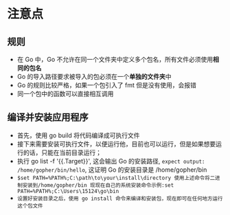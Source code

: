 # 注意点
## 规则
* 在 Go 中，Go 不允许在同一个文件夹中定义多个包名，所有文件必须使用**相同的包名**
* Go 的导入路径要求被导入的包必须在一个**单独的文件夹**中
* Go 的规则比较严格，如果一个包引入了 fmt 但是没有使用，会报错
* 同一个包中的函数可以直接相互调用

## 编译并安装应用程序
* 首先，使用 go build 将代码编译成可执行文件
* 接下来需要安装可执行文件，以便运行他，目前也可以运行，但是如果想要运行的话，只能在当前目录运行；
* 执行 go list -f '{{.Target}}', 这会输出 Go 的安装路径,
`expect output: /home/gopher/bin/hello`, 这证明 Go 的安装目录是 /home/gopher/bin
* ```$set PATH=%PATH%;C:\path\to\your\install\directory 使用上述命令将二进制安装到/home/gopher/bin 现现在自己的系统安装命令示例:set PATH=%PATH%;C:\Users\15124\go\bin ```
* ```设置好安装目录之后，使用 go install 命令来编译和安装包，现在即可在任何地方运行这个包文件 ```